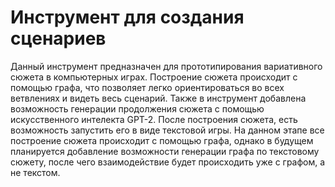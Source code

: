 # Инструмент для создания сценариев
Данный инструмент предназначен для прототипирования вариативного сюжета в компьютерных играх. 
Построение сюжета происходит с помощью графа, что позволяет легко ориентироваться во всех ветвлениях и видеть весь сценарий.
Также в инструмент добавлена возможность генерации продолжения сюжета с помощью искусственного интелекта GPT-2.
После построения сюжета, есть возможность запустить его в виде текстовой игры.
На данном этапе все построение сюжета происходит с помощью графа, однако в будущем планируется добавление возможности генерации графа по текстовому сюжету, после чего взаимодействие будет происходить уже с графом, а не текстом.

